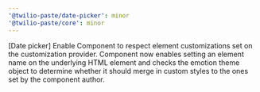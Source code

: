 ```yaml
---
'@twilio-paste/date-picker': minor
'@twilio-paste/core': minor
---
```


[Date picker] Enable Component to respect element customizations set on the customization provider. Component now enables setting an element name on the underlying HTML element and checks the emotion theme object to determine whether it should merge in custom styles to the ones set by the component author.
